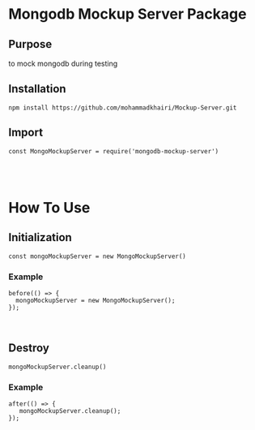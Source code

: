 # Mongodb Mockup Server Package

## Purpose
to mock mongodb during testing

## Installation
``npm install https://github.com/mohammadkhairi/Mockup-Server.git``

## Import
`` const MongoMockupServer = require('mongodb-mockup-server') ``


<br /><br />

# How To Use

## Initialization
``const mongoMockupServer = new MongoMockupServer()``

### Example
```
before(() => {
  mongoMockupServer = new MongoMockupServer();
});
```

<br />

## Destroy
``mongoMockupServer.cleanup()``

### Example
```
after(() => {
   mongoMockupServer.cleanup();
});
```


